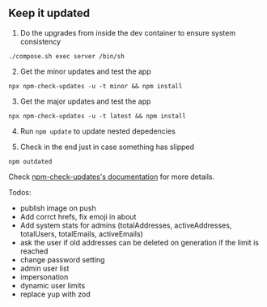 ## Keep it updated

1. Do the upgrades from inside the dev container to ensure system consistency

```
./compose.sh exec server /bin/sh
```

2. Get the minor updates and test the app

```
npx npm-check-updates -u -t minor && npm install
```

3. Get the major updates and test the app

```
npx npm-check-updates -u -t latest && npm install
```

4. Run `npm update` to update nested depedencies

5. Check in the end just in case something has slipped

```
npm outdated
```

Check [npm-check-updates's documentation](https://www.npmjs.com/package/npm-check-updates) for more details.

Todos:

- publish image on push
- Add corrct hrefs, fix emoji in about
- Add system stats for admins (totalAddresses, activeAddresses, totalUsers, totalEmails, activeEmails)
- ask the user if old addresses can be deleted on generation if the limit is reached
- change password setting
- admin user list
- impersonation
- dynamic user limits
- replace yup with zod
